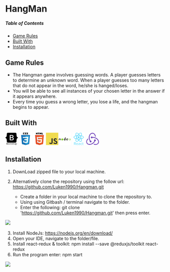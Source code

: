 # HangMan


##### Table of Contents  
- [Game Rules](#game-rules)
- [Built With](#built-with)
- [Installation](#installation)


## Game Rules
* The Hangman game involves guessing words. A player guesses letters to determine an unknown word. When a player guesses too many letters that do not appear in the word, he/she is hanged/loses.
* You will be able to see all instances of your chosen letter in the answer if it appears anywhere.
* Every time you guess a wrong letter, you lose a life, and the hangman begins to appear.

## Built With
<p align="left"><img src="https://raw.githubusercontent.com/devicons/devicon/master/icons/bootstrap/bootstrap-plain-wordmark.svg" alt="bootstrap" width="40" height="40"/> <img src="https://raw.githubusercontent.com/devicons/devicon/master/icons/css3/css3-original-wordmark.svg" alt="css3" width="40" height="40"/> <img src="https://raw.githubusercontent.com/devicons/devicon/master/icons/html5/html5-original-wordmark.svg" alt="html5" width="40" height="40"/><img src="https://raw.githubusercontent.com/devicons/devicon/master/icons/javascript/javascript-original.svg" alt="javascript" width="40" height="40"/><img src="https://raw.githubusercontent.com/devicons/devicon/master/icons/nodejs/nodejs-original-wordmark.svg" alt="nodejs" width="40" height="40"/> <img src="https://raw.githubusercontent.com/devicons/devicon/master/icons/react/react-original-wordmark.svg" alt="react" width="40" height="40"/> <img src="https://raw.githubusercontent.com/devicons/devicon/master/icons/redux/redux-original.svg" alt="redux" width="40" height="40"/></p>

## Installation

1. DownLoad zipped file to your local machine.
2. Alternatively clone the repository using the follow url: https://github.com/Luken1990/Hangman.git

   - Create a folder in your local machine to clone the repository to.
   - Using using Gitbash / terminal navigate to the folder.
   - Enter the following: git clone 'https://github.com/Luken1990/Hangman.git' then press enter.

<img src="https://user-images.githubusercontent.com/23103970/214530944-af9983e3-17c5-498a-a9b4-0dcd02c57058.JPG" width="450">

3. Install NodeJs: https://nodejs.org/en/download/
4. Open your IDE, navigate to the folder/file.
5. Install react-redux & toolkit: npm install --save @reduxjs/toolkit react-redux
6. Run the program enter: npm start 

<img src="https://user-images.githubusercontent.com/23103970/214537910-86a9ee27-4855-4359-a7d7-5df009ea7c1d.jpg" width="450">

